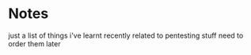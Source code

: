 # Notes
just a list of things i've learnt recently related to pentesting stuff
need to order them later

